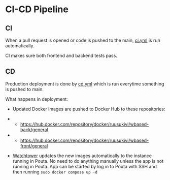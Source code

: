 # CI-CD Pipeline

## CI

When a pull request is opened or code is pushed to the main, [ci.yml](../.github/workflows/ci.yml) is run automatically.

CI makes sure both frontend and backend tests pass.

## CD

Production deployment is done by [cd.yml](../.github//workflows/ci.yml) which is run everytime something is pushed to main.

What happens in deployment:

* Updated Docker images are pushed to Docker Hub to these repositories:
* * https://hub.docker.com/repository/docker/ruusukivi/wbased-back/general
* * https://hub.docker.com/repository/docker/ruusukivi/wbased-front/general

* [Watchtower](https://containrrr.dev/watchtower/) updates the new images automatically to the instance running in Pouta. No need to do anything manually unless the app is not running in Pouta. App can be started by log in to Pouta with SSH and then running `sudo docker compose up -d`
